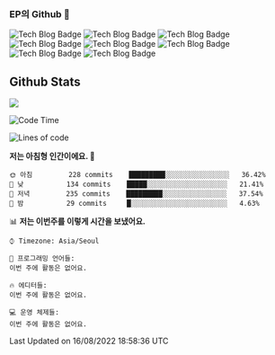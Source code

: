 ### EP의 Github 👋

![Tech Blog Badge](http://img.shields.io/badge/-Spring%20Boot-black?style=flat-square)
![Tech Blog Badge](http://img.shields.io/badge/-JPA-black?style=flat-square)
![Tech Blog Badge](http://img.shields.io/badge/-AWS-black?style=flat-square)
![Tech Blog Badge](http://img.shields.io/badge/-MSA-black?style=flat-square)
![Tech Blog Badge](http://img.shields.io/badge/-JS%20ES6-black?style=flat-square)
![Tech Blog Badge](http://img.shields.io/badge/-ORM-black?style=flat-square)
![Tech Blog Badge](http://img.shields.io/badge/-Java-black?style=flat-square)
![Tech Blog Badge](http://img.shields.io/badge/-Kotlin-black?style=flat-square)

## Github Stats  
<div align="left"><img src="https://github-readme-stats.vercel.app/api?username=eastperson&show_icons=true&count_private=true&hide_border=true" align="center" /></div> 

<!--START_SECTION:waka-->
![Code Time](http://img.shields.io/badge/Code%20Time-0%20secs-blue)

![Lines of code](https://img.shields.io/badge/%EC%A0%80%EB%8A%94%20%EC%97%AC%ED%83%9C%EA%B9%8C%EC%A7%80%20-5%20Million%20%EC%A4%84%EC%9D%98%20%EC%BD%94%EB%93%9C%EB%A5%BC%20%EC%9E%91%EC%84%B1%ED%96%88%EC%96%B4%EC%9A%94.-blue)

**저는 아침형 인간이에요. 🐤** 

```text
🌞 아침         228 commits    █████████░░░░░░░░░░░░░░░░   36.42% 
🌆 낮　         134 commits    █████░░░░░░░░░░░░░░░░░░░░   21.41% 
🌃 저녁         235 commits    █████████░░░░░░░░░░░░░░░░   37.54% 
🌙 밤　         29 commits     █░░░░░░░░░░░░░░░░░░░░░░░░   4.63%

```


📊 **저는 이번주를 이렇게 시간을 보냈어요.** 

```text
⌚︎ Timezone: Asia/Seoul

💬 프로그래밍 언어들: 
이번 주에 활동은 없어요.

🔥 에디터들: 
이번 주에 활동은 없어요.

💻 운영 체제들: 
이번 주에 활동은 없어요.

```


 Last Updated on 16/08/2022 18:58:36 UTC
<!--END_SECTION:waka-->
